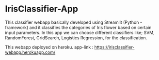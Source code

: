 # IrisClassifier-App
This classifier webapp basically developed using Streamlit (Python - framework) and it classifies the categories of Iris flower based on certain input parameters. In this app we can choose different classifiers like; SVM, RandomForest, GridSearch, Logistics Regression, for the classification.

This webapp deployed on heroku.
app-link : https://irisclassifier-webapp.herokuapp.com/
